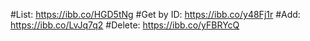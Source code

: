 #List:
https://ibb.co/HGD5tNg
#Get by ID:
https://ibb.co/y48Fj1r
#Add:
https://ibb.co/LvJq7q2
#Delete:
https://ibb.co/yFBRYcQ

